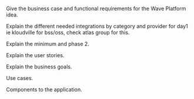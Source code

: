 Give the business case and functional requirements for the Wave Platform idea.

Explain the different needed integrations by category and provider for day1 ie kloudville for bss/oss, check atlas group for this.

Explain the minimum and phase 2.

Explain the user stories.

Explain the business goals.

Use cases.

Components to the application.